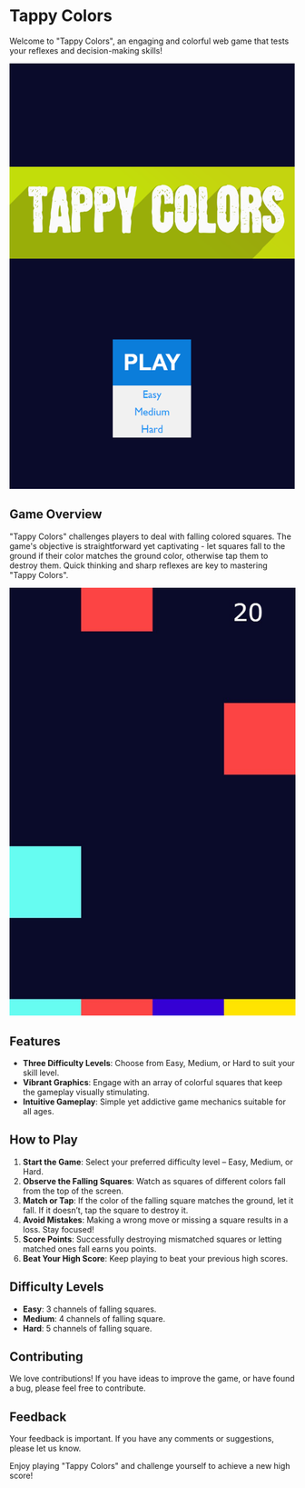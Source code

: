 # Tappy Colors

Welcome to "Tappy Colors", an engaging and colorful web game that tests your reflexes and decision-making skills!

![menu](menu.png "menu")

## Game Overview

"Tappy Colors" challenges players to deal with falling colored squares. The game's objective is straightforward yet captivating - let squares fall to the ground if their color matches the ground color, otherwise tap them to destroy them. Quick thinking and sharp reflexes are key to mastering "Tappy Colors".

![in_game](in_game.jpg "in_game")

## Features

- **Three Difficulty Levels**: Choose from Easy, Medium, or Hard to suit your skill level.
- **Vibrant Graphics**: Engage with an array of colorful squares that keep the gameplay visually stimulating.
- **Intuitive Gameplay**: Simple yet addictive game mechanics suitable for all ages.

## How to Play

1. **Start the Game**: Select your preferred difficulty level – Easy, Medium, or Hard.
2. **Observe the Falling Squares**: Watch as squares of different colors fall from the top of the screen.
3. **Match or Tap**: If the color of the falling square matches the ground, let it fall. If it doesn’t, tap the square to destroy it.
4. **Avoid Mistakes**: Making a wrong move or missing a square results in a loss. Stay focused!
5. **Score Points**: Successfully destroying mismatched squares or letting matched ones fall earns you points.
6. **Beat Your High Score**: Keep playing to beat your previous high scores.

## Difficulty Levels

- **Easy**: 3 channels of falling squares.
- **Medium**: 4 channels of falling square.
- **Hard**: 5 channels of falling square.

## Contributing

We love contributions! If you have ideas to improve the game, or have found a bug, please feel free to contribute.

## Feedback

Your feedback is important. If you have any comments or suggestions, please let us know.

Enjoy playing "Tappy Colors" and challenge yourself to achieve a new high score!
